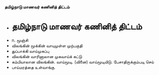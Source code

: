 **தமிழ்நாடு மாணவர் கணினித் திட்டம்**
- # தமிழ்நாடு மாணவர் கணினித் திட்டம்
- n. மூஞ்சி
- விலங்கின் மூக்கின் வாயுமுள்ள முற்பகுதி
- துப்பாக்கி வாய்முகப்பு
- விலங்கின் வாரினாலான முகவாய்க் கட்டு
- கம்பியாலான விலங்கின். வாய்மூடி. (வினை) வாய்மூடியிடு. பேசாதிருக்கும்படி செய்
- பாய்மரத்தை உள்வாங்கு.

